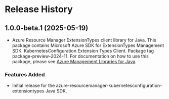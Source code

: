 # Release History

## 1.0.0-beta.1 (2025-05-19)

- Azure Resource Manager ExtensionTypes client library for Java. This package contains Microsoft Azure SDK for ExtensionTypes Management SDK. KubernetesConfiguration Extension Types Client. Package tag package-preview-2024-11. For documentation on how to use this package, please see [Azure Management Libraries for Java](https://aka.ms/azsdk/java/mgmt).
### Features Added

- Initial release for the azure-resourcemanager-kubernetesconfiguration-extensiontypes Java SDK.
